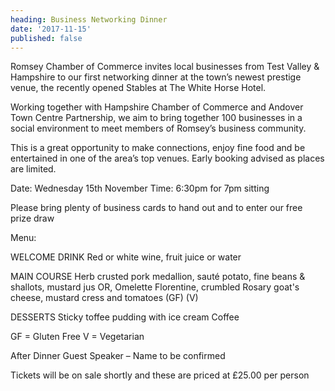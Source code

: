 ```yaml
---
heading: Business Networking Dinner
date: '2017-11-15'
published: false
---
```

Romsey Chamber of Commerce invites local businesses from Test Valley & Hampshire to our first networking dinner at the town’s newest prestige venue, the recently opened Stables at The White Horse Hotel.

Working together with Hampshire Chamber of Commerce and Andover Town Centre Partnership, we aim to bring together 100 businesses in a social environment to meet members of Romsey’s business community.

This is a great opportunity to make connections, enjoy fine food and be entertained in one of the area’s top venues.  Early booking advised as places are limited.

Date: Wednesday 15th November		Time: 6:30pm for 7pm sitting

Please bring plenty of business cards to hand out and to enter our free prize draw



Menu:

WELCOME DRINK
Red or white wine, fruit juice or water

MAIN COURSE
Herb crusted pork medallion, sauté potato, fine beans & shallots, mustard jus
OR,
Omelette Florentine, crumbled Rosary goat's cheese, mustard cress and tomatoes (GF) (V)

DESSERTS
Sticky toffee pudding with ice cream
Coffee

GF = Gluten Free V = Vegetarian

After Dinner Guest Speaker – Name to be confirmed

Tickets will be on sale shortly and these are priced at £25.00 per person
